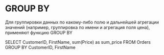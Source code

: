 
# GROUP BY

Для группировки данных по какому-либо полю и дальнейшей агрегации значений (например, группировка по имени и агрегация поля цена), применяют функцию GROUP BY

SELECT CustomerID, FirstName, sum(Price) as sum_price
FROM Orders
GROUP BY CustomerID, FirstName